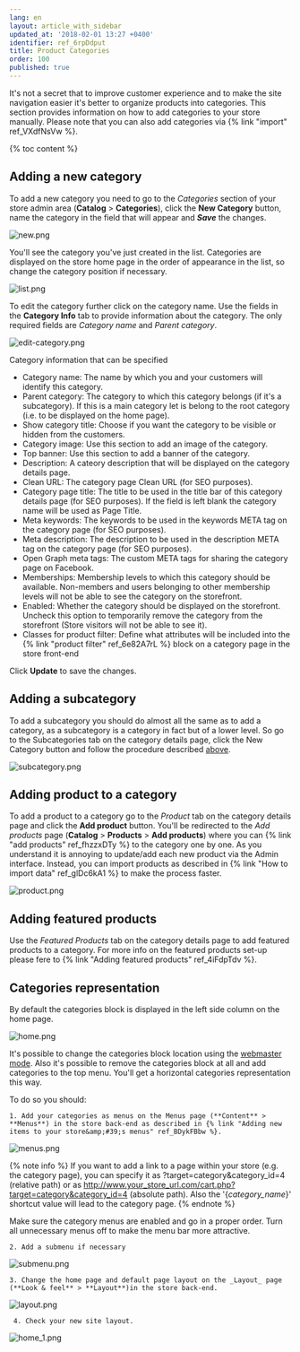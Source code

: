 ```yaml
---
lang: en
layout: article_with_sidebar
updated_at: '2018-02-01 13:27 +0400'
identifier: ref_6rpDdput
title: Product Categories
order: 100
published: true
---
```

It's not a secret that to improve customer experience and to make the site navigation easier it's better to organize products into categories. This section provides information on how to add categories to your store manually. Please note that you can also add categories via {% link "import" ref_VXdfNsVw %}. 

{% toc content %}

## Adding a new category

To add a new category you need to go to the _Categories_ section of your store admin area (**Catalog** > **Categories**), click the **New Category** button, name the category in the field that will appear and _**Save**_ the changes. 

![new.png]({{site.baseurl}}/attachments/ref_6rpDdput/new.png)

You'll see the category you've just created in the list. Categories are displayed on the store home page in the order of appearance in the list, so change the category position if necessary. 

![list.png]({{site.baseurl}}/attachments/ref_6rpDdput/list.png)

To edit the category further click on the category name. Use the fields in the **Category Info** tab to provide information about the category. The only required fields are _Category name_ and _Parent category_.

![edit-category.png]({{site.baseurl}}/attachments/ref_6rpDdput/edit-category.png)


Category information that can be specified

* Category name: The name by which you and your customers will identify this category.
* Parent category: The category to which this category belongs (if it's a subcategory). If this is a main category let is belong to the root category (i.e. to be displayed on the home page). 
* Show category title: Choose if you want the category to be visible or hidden from the customers.
* Category image: Use this section to add an image of the category.
* Top banner: Use this section to add a banner of the category.
* Description: A cateory description that will be displayed on the category details page.
* Clean URL: The category page Clean URL (for SEO purposes).
* Category page title: The title to be used in the title bar of this category details page (for SEO purposes). If the field is left blank the category name will be used as Page Title.
* Meta keywords: The keywords to be used in the keywords META tag on the category page (for SEO purposes).
* Meta description: The description to be used in the description META tag on the category page (for SEO purposes).
* Open Graph meta tags: The custom META tags for sharing the category page on Facebook.
* Memberships: Membership levels to which this category should be available. Non-members and users belonging to other membership levels will not be able to see the category on the storefront.
* Enabled: Whether the category should be displayed on the storefront. Uncheck this option to temporarily remove the category from the storefront (Store visitors will not be able to see it).
* Classes for product filter: Define what attributes will be included into the {% link "product filter" ref_6e82A7rL %} block on a category page in the store front-end

Click **Update** to save the changes.

## Adding a subcategory

To add a subcategory you should do almost all the same as to add a category, as a subcategory is a category in fact but of a lower level. So go to the Subcategories tab on the category details page, click the New Category button and follow the procedure described [above](https://kb.x-cart.com/products/categories.html#adding-a-new-category "Product Categories"). 

![subcategory.png]({{site.baseurl}}/attachments/ref_6rpDdput/subcategory.png)

## Adding product to a category

To add a product to a category go to the _Product_ tab on the category details page and click the **Add product** button. You'll be redirected to the _Add products_ page (**Catalog** > **Products** > **Add products**) where you can {% link "add products" ref_fhzzxDTy %} to the category one by one. As you understand it is annoying to update/add each new product via the Admin interface. Instead, you can import products as described in {% link "How to import data" ref_glDc6kA1 %} to make the process faster.

![product.png]({{site.baseurl}}/attachments/ref_6rpDdput/product.png)

## Adding featured products

Use the _Featured Products_ tab on the category details page to add featured products to a category. For more info on the featured products set-up please fere to {% link "Adding featured products" ref_4iFdpTdv %}.

## Categories representation

By default the categories block is displayed in the left side column on the home page. 

![home.png]({{site.baseurl}}/attachments/ref_6rpDdput/home.png)

It's possible to change the categories block location using the [webmaster mode](https://devs.x-cart.com/webinars_and_video_tutorials/using_webmaster_mode_in_x-cart_5.html "Product Categories"). Also it's possible to remove the categories block at all and add categories to the top menu. You'll get a horizontal categories representation this way. 

To do so you should:

    1. Add your categories as menus on the Menus page (**Content** > **Menus**) in the store back-end as described in {% link "Adding new items to your store&amp;#39;s menus" ref_BDykFBbw %}.

![menus.png]({{site.baseurl}}/attachments/ref_6rpDdput/menus.png)

{% note info %}
If you want to add a link to a page within your store (e.g. the category page), you can specify it as ?target=category&category_id=4 (relative path) or as http://www.your_store_url.com/cart.php?target=category&category_id=4 (absolute path).
Also the '{_category_name_}' shortcut value will lead to the category page.
{% endnote %}

Make sure the category menus are enabled and go in a proper order. Turn all unnecessary menus off to make the menu bar more attractive.

    2. Add a submenu if necessary

![submenu.png]({{site.baseurl}}/attachments/ref_6rpDdput/submenu.png)

    3. Change the home page and default page layout on the _Layout_ page (**Look & feel** > **Layout**)in the store back-end.

![layout.png]({{site.baseurl}}/attachments/ref_6rpDdput/layout.png)

     4. Check your new site layout.

![home_1.png]({{site.baseurl}}/attachments/ref_6rpDdput/home_1.png)
